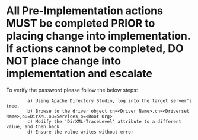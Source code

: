 All Pre-Implementation actions MUST be completed PRIOR to placing change into implementation.  If actions cannot be completed, DO NOT place change into implementation and escalate 
===================================================================================================
To verify the password please follow the below steps: 
                       
			a) Using Apache Directory Studio, log into the target server's tree.
			b) Browse to the driver object cn=<Driver Name>,cn=<Driverset Name>,ou=DirXML,ou=Services,o=<Root Org>
			c) Modify the 'DirXML-TraceLevel' attribute to a different value, and then back
			d) Ensure the value writes without error
